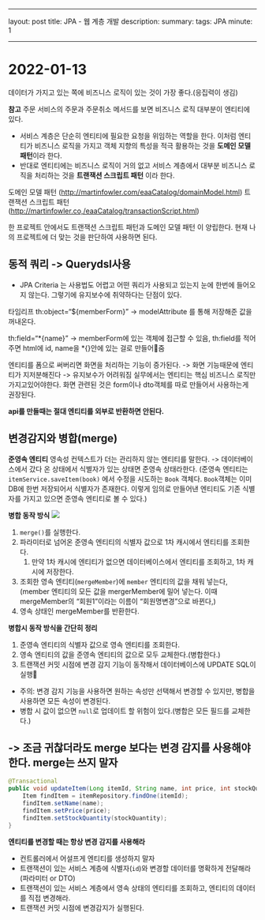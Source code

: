 ---
layout: post
title: JPA - 웹 계층 개발
description: 
summary: 
tags: JPA
minute: 1

- - - -

# 2022-01-13

데이터가 가지고 있는 쪽에 비즈니스 로직이 있는 것이 가장 좋다.(응집력이 생김)

**참고**
주문 서비스의 주문과 주문취소 메서드를 보면 비즈니스 로직 대부분이 엔티티에 있다.
* 서비스 계층은 단순히 엔티티에 필요한 요청을 위임하는 역할을 한다. 이처럼 엔티티가 비즈니스 로직을 가지고 객체 지향의 특성을 적극 활용하는 것을 **도메인 모델 패턴**이라 한다.
* 반대로 엔티티에는 비즈니스 로직이 거의 없고 서비스 계층에서 대부분 비즈니스 로직을 처리하는 것을 **트랜잭션 스크립트 패턴** 이라 한다.

도메인 모델 패턴 (http://martinfowler.com/eaaCatalog/domainModel.html)
트랜잭션 스크립트 패턴 (http://martinfowler.co,/eaaCatalog/transactionScript.html)

한 프로젝트 안에서도 트랜잭션 스크립트 패턴과 도메인 모델 패턴 이 양립한다. 현재 나의 프로젝트에 더 맞는 것을 판단하여 사용하면 된다.


## 동적 쿼리 -> Querydsl사용
* JPA Criteria 는 사용법도 어렵고 어떤 쿼리가 사용되고 있는지 눈에 한번에 들어오지 않는다.
그렇기에 유지보수에 취약하다는 단점이 있다.

타임리프
th:object=“${memberForm}” -> modelAttribute 를 통해 저장해준 값을 꺼내온다.

th:field=“*{name}” -> memberForm에 있는 객체에 접근할 수 있음, th:field를 적어 주면 html에 id, name을 *{}안에 있는 걸로 만들어줌

엔티티를 폼으로 써버리면 화면을 처리하는 기능이 증가된다. -> 화면 기능때문에 엔티티가 지저분해진다 -> 유지보수가 어려워짐
실무에서는 엔티티는 핵심  비즈니스 로직만 가지고있어야한다.
화면 관련된 것은 form이나 dto객체를 따로 만들어서 사용하는게 권장된다.

**api를 만들때는 절대 엔티티를 외부로 반환하면 안된다.**

## 변경감지와 병합(merge)
**준영속 엔티티**
영속성 컨텍스트가 더는 관리하지 않는 엔티티를 말한다. -> 데이터베이스에서 갔다 온 상태에서 식별자가 있는 상태면 준영속 상태라한다.
(준영속 엔티티는 `itemService.saveItem(book)` 에서 수정을 시도하는 `Book`  객체다. `Book`객체는 이미 DB에 한번 저장되어서 식별자가 존재한다. 이렇게 임의로 만들어낸 엔티티도 기존 식별자를 가지고 있으면 준영속 엔티티로 볼 수 있다.)

**병합 동작 방식**
![](2022-01-13-JPA-%E1%84%8B%E1%85%B0%E1%86%B8%E1%84%80%E1%85%A8%E1%84%8E%E1%85%B3%E1%86%BC%E1%84%80%E1%85%A2%E1%84%87%E1%85%A1%E1%86%AF/7FB0961D-0FC7-4A1B-86C0-BA7C88F04115.png)

1. `merge()`를 실행한다.
2. 파라미터로 넘어온 준영속 엔티티의 식별자 값으로 1차 캐시에서 엔티티를 조회한다.
	1. 만약 1차 캐시에 엔티티가 없으면 데이터베이스에서 엔티티를 조회하고, 1차 캐시에 저장한다.
3. 	조회한 영속 엔티티(`mergeMember`)에 `member` 엔티티의 값을 채워 넣는다,(member 엔티티의 모든 값을 mergerMember에 밀어 넣는다. 이때 mergeMember의 “회원1”이라는 이름이 “회원명변경”으로 바뀐다,)
4. 영속 상태인 mergeMember를 반환한다.  

**병합시 동작 방식을 간단히 정리**
1. 준영속 엔티티의 식별자 값으로 영속 엔티티를 조회한다.
2. 영속 엔티티의 값을 준영속 엔티티의 값으로 모두 교체한다.(병합한다.)
3. 트랜잭션 커밋 시점에 변경 감지 기능이 동작해서 데이터베이스에 UPDATE SQL이 실행

* 주의: 변경 감지 기능을 사용하면 원하는 속성만 선택해서 변경할 수 있지만, 병합을 사용하면 모든 속성이 변경된다.
* 병합 시 값이 없으면 `null`로 업데이트 할 위험이 있다.(병합은 모든 필드를 교체한다.)

## -> 조금 귀찮더라도 merge 보다는 변경 감지를 사용해야한다. merge는 쓰지 말자
```java
@Transactional
public void updateItem(Long itemId, String name, int price, int stockQuantity) {
    Item findItem = itemRepository.findOne(itemId);
    findItem.setName(name);
    findItem.setPrice(price);
    findItem.setStockQuantity(stockQuantity);
}
```

**엔티티를 변경할 때는 항상 변경 감지를 사용해라**
* 컨트롤러에서 어설프게 엔티티를 생성하지 말자
* 트랜잭션이 있는 서비스 계층에 식별자(`id`)와 변경할 데이터를 명확하게 전달해라(파라미터 or DTO)
* 트랜잭션이 있는 서비스 계층에서 영속 상태의 엔티티를 조회하고, 엔티티의 데이터를 직접 변경해라.
* 트랜잭션 커밋 시점에 변경감지가 실행된다.